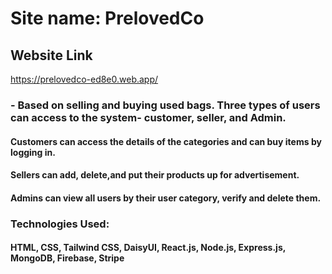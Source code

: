 # Site name: PrelovedCo 

## Website Link
https://prelovedco-ed8e0.web.app/

### - Based on selling and buying used bags. Three types of users can access to the system- customer, seller, and Admin.

#### Customers can access the details of the categories and can buy items by logging in.

#### Sellers can add, delete,and put their products up for advertisement.

#### Admins can view all users by their user category, verify and delete them.

### Technologies Used:
#### HTML, CSS, Tailwind CSS, DaisyUI, React.js, Node.js, Express.js, MongoDB, Firebase, Stripe

